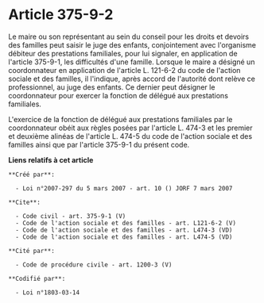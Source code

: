 # Article 375-9-2

Le maire ou son représentant au sein du conseil pour les droits et devoirs des familles peut saisir le juge des enfants,
conjointement avec l'organisme débiteur des prestations familiales, pour lui signaler, en application de l'article 375-9-1,
les difficultés d'une famille. Lorsque le maire a désigné un coordonnateur en application de l'article L. 121-6-2 du code de
l'action sociale et des familles, il l'indique, après accord de l'autorité dont relève ce professionnel, au juge des enfants.
Ce dernier peut désigner le coordonnateur pour exercer la fonction de délégué aux prestations familiales.

L'exercice de la fonction de délégué aux prestations familiales par le coordonnateur obéit aux règles posées par l'article L.
474-3 et les premier et deuxième alinéas de l'article L. 474-5 du code de l'action sociale et des familles ainsi que par
l'article 375-9-1 du présent code.

**Liens relatifs à cet article**

	**Créé par**:

	  - Loi n°2007-297 du 5 mars 2007 - art. 10 () JORF 7 mars 2007

	**Cite**:

	  - Code civil - art. 375-9-1 (V)
	  - Code de l'action sociale et des familles - art. L121-6-2 (V)
	  - Code de l'action sociale et des familles - art. L474-3 (VD)
	  - Code de l'action sociale et des familles - art. L474-5 (VD)

	**Cité par**:

	  - Code de procédure civile - art. 1200-3 (V)

	**Codifié par**:

	  - Loi n°1803-03-14
